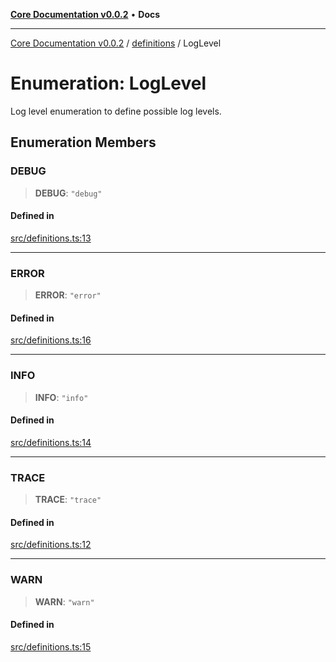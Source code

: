 [**Core Documentation v0.0.2**](../../README.md) • **Docs**

***

[Core Documentation v0.0.2](../../modules.md) / [definitions](../README.md) / LogLevel

# Enumeration: LogLevel

Log level enumeration to define possible log levels.

## Enumeration Members

### DEBUG

> **DEBUG**: `"debug"`

#### Defined in

[src/definitions.ts:13](https://github.com/stonemjs/core/blob/dd7eaec566465ef84c36b87b824f8ea9ab76e8fa/src/definitions.ts#L13)

***

### ERROR

> **ERROR**: `"error"`

#### Defined in

[src/definitions.ts:16](https://github.com/stonemjs/core/blob/dd7eaec566465ef84c36b87b824f8ea9ab76e8fa/src/definitions.ts#L16)

***

### INFO

> **INFO**: `"info"`

#### Defined in

[src/definitions.ts:14](https://github.com/stonemjs/core/blob/dd7eaec566465ef84c36b87b824f8ea9ab76e8fa/src/definitions.ts#L14)

***

### TRACE

> **TRACE**: `"trace"`

#### Defined in

[src/definitions.ts:12](https://github.com/stonemjs/core/blob/dd7eaec566465ef84c36b87b824f8ea9ab76e8fa/src/definitions.ts#L12)

***

### WARN

> **WARN**: `"warn"`

#### Defined in

[src/definitions.ts:15](https://github.com/stonemjs/core/blob/dd7eaec566465ef84c36b87b824f8ea9ab76e8fa/src/definitions.ts#L15)
